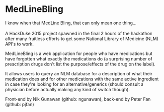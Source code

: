 # MedLineBling
I know when that MedLine Bling, that can only mean one thing...  
<br>
A HackDuke 2015 project spawned in the final 2 hours of the hackathon after many fruitless efforts 
to get some National Library of Medicine (NLM) API's to work. <br>

MedLineBling is a web application for people who have medications but have forgotten what exactly the medications do (a surprising number of prescription drugs don't list the 
purpose/effects of the drug on the label). <br>

It allows users to query an NLM database for a description of what their medication does 
and for other medications with the same active ingredient in case they're looking for an alternative/generics 
(should consult a physician before actually making any kind of switch though). 

Front-end by Nik Gunawan (github: ngunawan), back-end by Peter Fan (github: pjfan)
